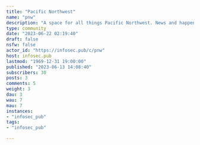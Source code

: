 ```yaml
---
title: "Pacific Northwest" 
name: "pnw"
description: "A space for all things Pacific Northwest. News and happenings in Seattle, Portland, Olympia, Spokane, Bend, Eugene, Vancouver etc. Discussion of PNW art, music, and hobbies like hiking, camping, and more."
type: community
date: "2023-06-22 02:19:40"
draft: false
nsfw: false
actor_id: "https://infosec.pub/c/pnw"
host: infosec.pub
lastmod: "1969-12-31 19:00:00"
published: "2023-06-13 14:08:40"
subscribers: 30
posts: 3
comments: 5
weight: 3
dau: 3
wau: 7
mau: 7
instances:
- "infosec_pub"
tags: 
- "infosec_pub"

---
```

